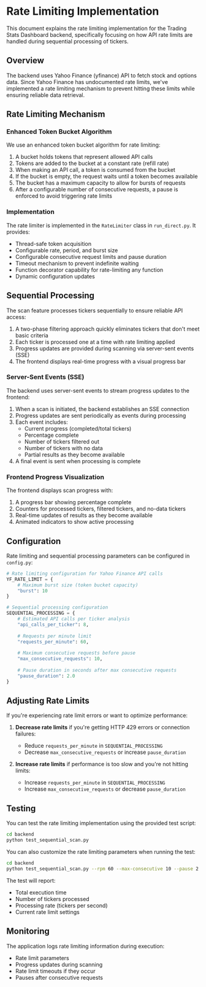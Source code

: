 # Rate Limiting Implementation

This document explains the rate limiting implementation for the Trading Stats Dashboard backend, specifically focusing on how API rate limits are handled during sequential processing of tickers.

## Overview

The backend uses Yahoo Finance (yfinance) API to fetch stock and options data. Since Yahoo Finance has undocumented rate limits, we've implemented a rate limiting mechanism to prevent hitting these limits while ensuring reliable data retrieval.

## Rate Limiting Mechanism

### Enhanced Token Bucket Algorithm

We use an enhanced token bucket algorithm for rate limiting:

1. A bucket holds tokens that represent allowed API calls
2. Tokens are added to the bucket at a constant rate (refill rate)
3. When making an API call, a token is consumed from the bucket
4. If the bucket is empty, the request waits until a token becomes available
5. The bucket has a maximum capacity to allow for bursts of requests
6. After a configurable number of consecutive requests, a pause is enforced to avoid triggering rate limits

### Implementation

The rate limiter is implemented in the `RateLimiter` class in `run_direct.py`. It provides:

- Thread-safe token acquisition
- Configurable rate, period, and burst size
- Configurable consecutive request limits and pause duration
- Timeout mechanism to prevent indefinite waiting
- Function decorator capability for rate-limiting any function
- Dynamic configuration updates

## Sequential Processing

The scan feature processes tickers sequentially to ensure reliable API access:

1. A two-phase filtering approach quickly eliminates tickers that don't meet basic criteria
2. Each ticker is processed one at a time with rate limiting applied
3. Progress updates are provided during scanning via server-sent events (SSE)
4. The frontend displays real-time progress with a visual progress bar

### Server-Sent Events (SSE)

The backend uses server-sent events to stream progress updates to the frontend:

1. When a scan is initiated, the backend establishes an SSE connection
2. Progress updates are sent periodically as events during processing
3. Each event includes:
   - Current progress (completed/total tickers)
   - Percentage complete
   - Number of tickers filtered out
   - Number of tickers with no data
   - Partial results as they become available
4. A final event is sent when processing is complete

### Frontend Progress Visualization

The frontend displays scan progress with:

1. A progress bar showing percentage complete
2. Counters for processed tickers, filtered tickers, and no-data tickers
3. Real-time updates of results as they become available
4. Animated indicators to show active processing

## Configuration

Rate limiting and sequential processing parameters can be configured in `config.py`:

```python
# Rate limiting configuration for Yahoo Finance API calls
YF_RATE_LIMIT = {
    # Maximum burst size (token bucket capacity)
    "burst": 10
}

# Sequential processing configuration
SEQUENTIAL_PROCESSING = {
    # Estimated API calls per ticker analysis
    "api_calls_per_ticker": 8,
    
    # Requests per minute limit
    "requests_per_minute": 60,
    
    # Maximum consecutive requests before pause
    "max_consecutive_requests": 10,
    
    # Pause duration in seconds after max consecutive requests
    "pause_duration": 2.0
}
```

## Adjusting Rate Limits

If you're experiencing rate limit errors or want to optimize performance:

1. **Decrease rate limits** if you're getting HTTP 429 errors or connection failures:
   - Reduce `requests_per_minute` in `SEQUENTIAL_PROCESSING`
   - Decrease `max_consecutive_requests` or increase `pause_duration`

2. **Increase rate limits** if performance is too slow and you're not hitting limits:
   - Increase `requests_per_minute` in `SEQUENTIAL_PROCESSING`
   - Increase `max_consecutive_requests` or decrease `pause_duration`

## Testing

You can test the rate limiting implementation using the provided test script:

```bash
cd backend
python test_sequential_scan.py
```

You can also customize the rate limiting parameters when running the test:

```bash
cd backend
python test_sequential_scan.py --rpm 60 --max-consecutive 10 --pause 2.0
```

The test will report:
- Total execution time
- Number of tickers processed
- Processing rate (tickers per second)
- Current rate limit settings

## Monitoring

The application logs rate limiting information during execution:
- Rate limit parameters
- Progress updates during scanning
- Rate limit timeouts if they occur
- Pauses after consecutive requests